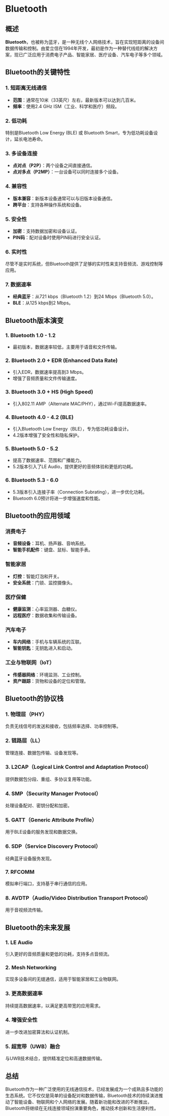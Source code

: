 # Bluetooth

## 概述

**Bluetooth**，也被称为蓝牙，是一种无线个人网络技术，旨在实现短距离的设备间数据传输和控制。由爱立信在1994年开发，最初是作为一种替代线缆的解决方案，现已广泛应用于消费电子产品、智能家居、医疗设备、汽车电子等多个领域。

## Bluetooth的关键特性

### 1. **短距离无线通信**

- **范围**：通常在10米（33英尺）左右，最新版本可以达到几百米。
- **频率**：使用2.4 GHz ISM（工业、科学和医疗）频段。

### 2. **低功耗**

特别是Bluetooth Low Energy (BLE) 或 Bluetooth Smart，专为低功耗设备设计，延长电池寿命。

### 3. **多设备连接**

- **点对点（P2P）**：两个设备之间直接通信。
- **点对多点（P2MP）**：一台设备可以同时连接多个设备。

### 4. **兼容性**

- **版本兼容**：新版本设备通常可以与旧版本设备通信。
- **跨平台**：支持各种操作系统和设备。

### 5. **安全性**

- **加密**：支持数据加密和设备认证。
- **PIN码**：配对设备时使用PIN码进行安全认证。

### 6. **实时性**

尽管不是实时系统，但Bluetooth提供了足够的实时性来支持音频流、游戏控制等应用。

### 7. **数据速率**

- **经典蓝牙**：从721 kbps（Bluetooth 1.2）到24 Mbps（Bluetooth 5.0）。
- **BLE**：从125 kbps到2 Mbps。

## Bluetooth版本演变

### 1. **Bluetooth 1.0 - 1.2**

- 最初版本，数据速率较低，主要用于语音和文件传输。

### 2. **Bluetooth 2.0 + EDR (Enhanced Data Rate)**

- 引入EDR，数据速率提高到3 Mbps。
- 增强了音频质量和文件传输速度。

### 3. **Bluetooth 3.0 + HS (High Speed)**

- 引入802.11 AMP（Alternate MAC/PHY），通过Wi-Fi提高数据速率。

### 4. **Bluetooth 4.0 - 4.2 (BLE)**

- 引入Bluetooth Low Energy（BLE），专为低功耗设备设计。
- 4.2版本增强了安全性和隐私保护。

### 5. **Bluetooth 5.0 - 5.2**

- 提高了数据速率、范围和广播能力。
- 5.2版本引入了LE Audio，提供更好的音频体验和更低的功耗。

### 6. **Bluetooth 5.3 - 6.0**

- 5.3版本引入连接子率（Connection Subrating），进一步优化功耗。
- Bluetooth 6.0预计将进一步增强速度和性能。

## Bluetooth的应用领域

### 消费电子

- **音频设备**：耳机、扬声器、音响系统。
- **智能手机配件**：键盘、鼠标、智能手表。

### 智能家居

- **灯控**：智能灯泡和开关。
- **安全系统**：门锁、监控摄像头。

### 医疗保健

- **健康监测**：心率监测器、血糖仪。
- **远程医疗**：数据收集和传输设备。

### 汽车电子

- **车内网络**：手机与车辆系统的互联。
- **智能钥匙**：无钥匙进入和启动。

### 工业与物联网（IoT）

- **传感器网络**：环境监测、工业控制。
- **资产跟踪**：货物和设备的定位和管理。

## Bluetooth的协议栈

### 1. **物理层（PHY）**

负责无线信号的发送和接收，包括频率选择、功率控制等。

### 2. **链路层（LL）**

管理连接、数据包传输、设备发现等。

### 3. **L2CAP（Logical Link Control and Adaptation Protocol）**

提供数据包分段、重组、多协议复用等功能。

### 4. **SMP（Security Manager Protocol）**

处理设备配对、密钥分配和加密。

### 5. **GATT（Generic Attribute Profile）**

用于BLE设备的服务发现和数据交换。

### 6. **SDP（Service Discovery Protocol）**

经典蓝牙设备服务发现。

### 7. **RFCOMM**

模拟串行端口，支持基于串行通信的应用。

### 8. **AVDTP（Audio/Video Distribution Transport Protocol）**

用于音视频流传输。

## Bluetooth的未来发展

### 1. **LE Audio**

引入更好的音频质量和更低的功耗，支持多点音频流。

### 2. **Mesh Networking**

实现多设备间的无缝通信，适用于智能家居和工业物联网。

### 3. **更高数据速率**

持续提高数据速率，以满足更高带宽的应用需求。

### 4. **增强安全性**

进一步改进加密算法和认证机制。

### 5. **超宽带（UWB）融合**

与UWB技术结合，提供精准定位和高速数据传输。

## 总结

Bluetooth作为一种广泛使用的无线通信技术，已经发展成为一个成熟且多功能的生态系统。它不仅仅是简单的设备配对和数据传输，Bluetooth技术的持续演进推动了智能设备、物联网和个人网络的发展。随着新功能和改进的不断推出，Bluetooth将继续在无线连接领域扮演重要角色，推动技术创新和生活便利性。